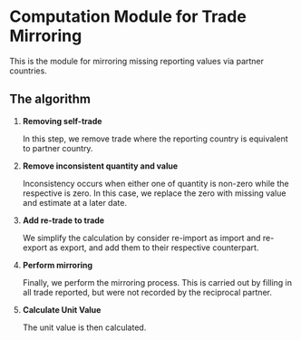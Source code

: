 # Computation Module for Trade Mirroring

This is the module for mirroring missing reporting values via partner
countries.


## The algorithm

1. **Removing self-trade**

   In this step, we remove trade where the reporting country is equivalent to partner country.

2. **Remove inconsistent quantity and value**

   Inconsistency occurs when either one of quantity is non-zero while
   the respective is zero. In this case, we replace the zero with
   missing value and estimate at a later date.

3. **Add re-trade to trade**

   We simplify the calculation by consider re-import as import and
   re-export as export, and add them to their respective counterpart.

4. **Perform mirroring**

   Finally, we perform the mirroring process. This is carried out by
   filling in all trade reported, but were not recorded by the
   reciprocal partner.

5. **Calculate Unit Value**

   The unit value is then calculated.

